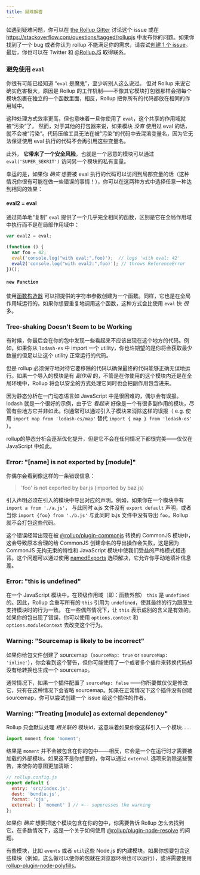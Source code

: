 ```yaml
---
title: 疑难解答
---
```


如遇到疑难问题，你可以在 [the Rollup Gitter](https://gitter.im/rollup/rollup) 讨论这个 issue 或在 https://stackoverflow.com/questions/tagged/rollupjs 中发布你的问题。如果你找到了一个 bug 或者你认为 rollup 不能满足你的需求，请尝试[创建 1 个 issue](https://github.com/rollup/rollup/issues)。最后，你也可以在 Twitter 和 [@RollupJS](https://twitter.com/RollupJS) 取得联系。

### 避免使用 `eval`

你很有可能已经知道 “`eval` 是魔鬼”，至少听别人这么说过。 但对 Rollup 来说它确实危害极大，原因是 Rollup 的工作机制——不像其它模块打包器那样会把每个模块包裹在独立的一个函数里面，相反，Rollup 把你所有的代码都放在相同的作用域中。

这种处理方式效率更高，但也意味着一旦你使用了 `eval`，这个共享的作用域就被“污染”了， 然而，对于其他的打包器来说，如果模块 *没有* 使用过 eval 的话，就不会被“污染”。代码压缩工具无法在被“污染”的代码中去混淆变量名，因为它无法保证使用 eval 执行的代码不会再引用这些变量名。


此外， **它带来了一个安全风险**，也就是一个恶意的模块可以通过 `eval('SUPER_SEKRIT')` 访问另一个模块的私有变量。

幸运的是，如果你 *确实* 想要被 eval 执行的代码可以访问到局部变量的话（这种情况你很有可能在做一些错误的事情！），你可以在这两种方式中选择任意一种达到相同的效果：


#### eval2 = eval

通过简单地“复制” `eval` 提供了一个几乎完全相同的函数，区别是它在全局作用域中执行而不是在局部作用域中：

```js
var eval2 = eval;

(function () {
  var foo = 42;
  eval('console.log("with eval:",foo)');  // logs 'with eval: 42'
  eval2('console.log("with eval2:",foo)'); // throws ReferenceError
})();
```

#### `new Function`

使用[函数构造器](https://developer.mozilla.org/en-US/docs/Web/JavaScript/Reference/Global_Objects/Function) 可以把提供的字符串参数创建为一个函数。同样，它也是在全局作用域运行的。如果你想要重复地调用这个函数，这种方式会比使用 `eval` 快 *很* 多。


### Tree-shaking Doesn't Seem to be Working

有时候，你最后会在你的包中发现一些看起来不应该出现在这个地方的代码。例如，如果你从 `lodash-es` 中 import 一个 utility，你也许期望的是你将会获取最少数量的但足以让这个 utility 正常运行的代码。

但是 rollup 必须保守地对待它要移除的代码以确保最终的代码能够正确无误地运行。如果一个导入的模块是有 *副作用* 的，不管是在你使用的这个模块内还是在全局环境中，Rollup 将会以安全的方式处理它同时也会把副作用包含进来。


因为静态分析在一门动态语言如 JavaScript 中是很困难的，偶尔会有误报。lodash 就是一个很好的示例，由于它 *看起来* 好像是一个有很多副作用的模块，尽管有些地方它并非如此。你通常可以通过引入子模块来消除这样的误报（ e.g. 使用 `import map from 'lodash-es/map'` 替代 `import { map } from 'lodash-es'` ）。

rollup的静态分析会逐渐优化提升，但是它不会在任何情况下都很完美——仅仅在 JavaScript 中如此。


### Error: "[name] is not exported by [module]"

你偶尔会看到像这样的一条错误信息：

> 'foo' is not exported by bar.js (imported by baz.js)

引入声明必须在引入的模块中导出对应的声明。例如，如果你在一个模块中有 `import a from './a.js'`， 与此同时 a.js 文件没有 `export default` 声明，或者当你 `import {foo} from './b.js'` 与此同时 b.js 文件中没有导出 `foo`，Rollup 就不会打包这些代码。

这个错误经常出现在被 [@rollup/plugin-commonjs](https://github.com/rollup/plugins/tree/master/packages/commonjs) 转换的 CommonJS 模块中，这会导致原本合理的给 CommonJS 创建命名的导出操作会失败，这是因为 CommonJS 无拘无束的特性和 JavaScript 模块中使我们受益的严格模式相违背。这个问题可以通过使用 [namedExports](https://github.com/rollup/plugins/tree/master/packages/commonjs#custom-named-exports) 选项解决，它允许你手动地填补信息差。





### Error: "this is undefined"

在一个 JavaScript 模块中，在顶级作用域（即：函数外部） `this` 是 `undefined` 的。因此，Rollup 会重写所有的 `this` 引用为 `undefined`，使其最终的行为跟原生支持模块时的行为一致。
在一些偶然情况下，让 `this` 表示成别的含义是有效的。如果你的包出现了错误，你可以使用  `options.context` 和 `options.moduleContext` 去改变这个行为。



### Warning: "Sourcemap is likely to be incorrect"

如果你给包文件创建了 sourcemap（`sourceMap: true` or `sourceMap: 'inline'`），你会看到这个警告，但你可能使用了一个或者多个插件来转换代码却没有给转换也生成一个 sourcemap。

通常情况下，如果一个插件配置了 `sourceMap: false` ——你所要做仅仅是修改它，只有在这种情况下会省略 sourcemap。如果在正常情况下这个插件没有创建 sourcemap，你可以尝试创建一个 issue 给这个插件的作者。


### Warning: "Treating [module] as external dependency"

Rollup 只会默认处理  *相关联的* 模块id，这意味着如果你像这样引入一个模块......

```js
import moment from 'moment';
```

结果是 `moment` 并不会被包含在你的包中——相反，它会是一个在运行时才需要被加载的外部模块。如果这不是你想要的，你可以通过 `external` 选项来消除这些警告，来使你的意图更加清晰：


```js
// rollup.config.js
export default {
  entry: 'src/index.js',
  dest: 'bundle.js',
  format: 'cjs',
  external: [ 'moment' ] // <-- suppresses the warning
};
```

如果你 *确实* 想要把这个模块包含在你的包中，你需要告诉 Rollup 怎么去找到它。在多数情况下，这是一个关于如何使用 [@rollup/plugin-node-resolve](https://github.com/rollup/plugins/tree/master/packages/node-resolve) 的问题。

有些模块，比如 `events` 或者 `util`这些 Node.js 的内建模块。如果你想要包含这些模块（例如，这么做可以使你的包就在浏览器环境也可以运行），或许需要使用 [rollup-plugin-node-polyfills](https://github.com/ionic-team/rollup-plugin-node-polyfills)。
